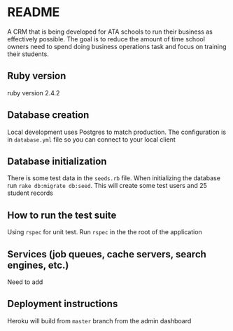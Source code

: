 # README

A CRM that is being developed for ATA schools to run their business as effectively possible. The goal is to reduce the amount of time school owners need to spend doing business operations task and focus on training their students. 

## Ruby version
ruby version 2.4.2

## Database creation
Local development uses Postgres to match production. The configuration is in `database.yml` file so you can connect to your local client

## Database initialization
There is some test data in the `seeds.rb` file. When initializing the database run `rake db:migrate db:seed`. This will create some test users and 25 student records 

## How to run the test suite
Using `rspec` for unit test. Run `rspec` in the the root of the application

## Services (job queues, cache servers, search engines, etc.)
Need to add

## Deployment instructions
Heroku will build from `master` branch from the admin dashboard
